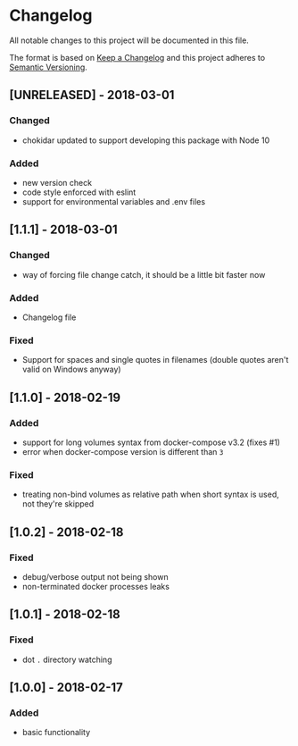 # Changelog
All notable changes to this project will be documented in this file.

The format is based on [Keep a Changelog](http://keepachangelog.com/en/1.0.0/)
and this project adheres to [Semantic Versioning](http://semver.org/spec/v2.0.0.html).

## [UNRELEASED] - 2018-03-01
### Changed
- chokidar updated to support developing this package with Node 10
### Added
- new version check
- code style enforced with eslint
- support for environmental variables and .env files

## [1.1.1] - 2018-03-01
### Changed
- way of forcing file change catch, it should be a little bit faster now
### Added
- Changelog file
### Fixed
- Support for spaces and single quotes in filenames (double quotes aren't valid on Windows anyway)

## [1.1.0] - 2018-02-19
### Added
- support for long volumes syntax from docker-compose v3.2 (fixes #1)
- error when docker-compose version is different than `3`
### Fixed
- treating non-bind volumes as relative path when short syntax is used, not they're skipped

## [1.0.2] - 2018-02-18
### Fixed
- debug/verbose output not being shown
- non-terminated docker processes leaks

## [1.0.1] - 2018-02-18
### Fixed
- dot `.` directory watching

## [1.0.0] - 2018-02-17
### Added
- basic functionality
